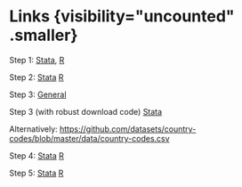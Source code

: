 # Links {visibility="uncounted" .smaller}

Step 1: [Stata](https://drive.google.com/file/d/10IH2TCnckH8TLeZ0P6cJlVgpyrqC4Q3L/view?usp=sharing), [R](https://drive.google.com/file/d/10_pxEathhgIhxdYl2YFZVhv3oaPgJt2u/view?usp=drive_link)

Step 2: [Stata](https://drive.google.com/file/d/10H1tlkbPgu88whHZddLRibZystu5mrZt/view?usp=drive_link)
[R](https://drive.google.com/file/d/10_2sFQGfc4m9MEQexZ87S15umFw4b9HH/view?usp=drive_link)

Step 3: [General](https://drive.google.com/file/d/107_6rgjLF5a1n_y9aBWmIMuV2j6Ot7GL/view?usp=drive_link)

Step 3 (with robust download code) [Stata](https://drive.google.com/file/d/1nTbFvEGDEu6ZFZyMi61mx66AtnUqb9k6/view?usp=sharing)

Alternatively:  https://github.com/datasets/country-codes/blob/master/data/country-codes.csv 

Step 4: [Stata](https://drive.google.com/file/d/10-ljRN__Rt2ZCnnQzqm0vZQV3u7tYwx4/view?usp=drive_link)
[R](https://drive.google.com/file/d/10ZxnH2DUSpUqOJW4QCtu3IFOGE4QC8aZ/view?usp=drive_link)

Step 5: [Stata](https://drive.google.com/file/d/1-wACVz8iMmDWbuYqLSePc2ZuGp-0yFbv/view?usp=drive_link)
[R](https://drive.google.com/file/d/10Zgjtfd0M4WRJToKt9M08jIoLEKCdaiC/view?usp=drive_link)
